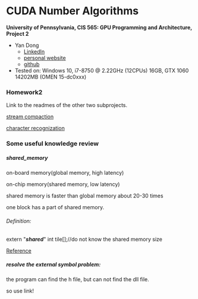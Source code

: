 CUDA Number Algorithms
======================

**University of Pennsylvania, CIS 565: GPU Programming and Architecture, Project 2**

* Yan Dong
  - [LinkedIn](https://www.linkedin.com/in/yan-dong-572b1113b/)
  - [personal website](coffeier.com)
  - [github](https://github.com/coffeiersama)
* Tested on: Windows 10, i7-8750 @ 2.22GHz  (12CPUs)  16GB, GTX 1060 14202MB (OMEN 15-dc0xxx)



### Homework2

Link to the readmes of the other two subprojects.

[stream compaction](https://github.com/coffeiersama/Project2-Number-Algorithms/tree/master/Project2-Stream-Compaction)

[character recognization](https://github.com/coffeiersama/Project2-Number-Algorithms/tree/master/Project2-Character-Recognition)



### Some useful knowledge review

##### shared_memory

on-board memory(global memory, high latency)

on-chip memory(shared memory, low latency)

shared memory is faster than global memory about 20-30 times

one block has a part of shared memory.

###### Definition:

extern "___shared___" int tile[];//do not know the shared memory size

[Reference](https://www.cnblogs.com/1024incn/p/4605502.html)



##### resolve the external symbol problem:

the program can find the h file, but can not find the dll file.

so use link!